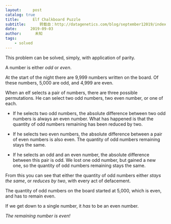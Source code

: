 ```yaml
---
layout:     post
catalog: true
title:      Elf Chalkboard Puzzle
subtitle:      转载自：http://datagenetics.com/blog/september12019/index.html
date:      2019-09-03
author:      未知
tags:
    - solved
---
```


This problem can be solved, simply, with application of parity.

A number is either *odd* or *even*.

At the start of the night there are 9,999 numbers written on the board. Of these numbers, 5,000 are odd, and 4,999 are even.

When an elf selects a pair of numbers, there are three possible permutations. He can select two odd numbers, two even number, or one of each.

- If he selects two odd numbers, the absolute difference between two odd numbers is always an even number. What has happened is that the quantity of odd numbers remaining has been reduced by two.

- If he selects two even numbers, the absolute difference between a pair of even numbers is also even. The quantity of odd numbers remaining stays the same.

- If he selects an odd and an even number, the absolute difference between this pair is odd. We lost one odd number, but gained a new one, so the quantity of odd numbers remaining stays the same.


From this you can see that either the quantity of odd numbers either *stays the same*, or *reduces by two*, with every act of defacement.

The quantity of odd numbers on the board started at 5,000, which is even, and has to remain even. 

If we get down to a single number, it *has* to be an even number.

*The remaining number is even!*
